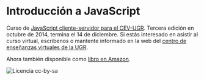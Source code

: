 Introducción a JavaScript
========

Curso de
[JavaScript cliente-servidor para el CEV-UGR](http://cevug.ugr.es/javascript). Tercera edición en octubre de 2014, termina el 14 de diciembre. Si estás interesado en asistir al curso virtual, escríbenos o mantente informado en la web del [centro de enseñanzas virtuales de la UGR](http://cevug.ugr.es).

Ahora también disponible como [libro en Amazon](https://www.amazon.es/dp/B00HXL8QA0?tag=atalaya-21&camp=3634&creative=24822&linkCode=as4&creativeASIN=B00HXL8QA0&adid=1CR706WQ1340FXERHCDH&).

![Licencia cc-by-sa](http://es.creativecommons.org/blog/wp-content/uploads/2013/04/by-sa_petit.png)
